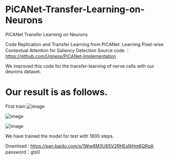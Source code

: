 # PiCANet-Transfer-Learning-on-Neurons
PiCANet Transfer Learning on Neurons

Code Replication and Transfer Learning from PiCANet: Learning Pixel-wise Contextual Attention for Saliency Detection 
Source code ：https://github.com/Ugness/PiCANet-Implementation

We improved this code for the transfer-learning of nerve cells with our deurons dataset.

# Our result is as follows.

First train
![image](https://github.com/Konichanx/PiCANet-Transfer-Learning-on-Neurons/blob/master/images_readme/Screenshot%20from%202019-08-13%2016-08-05.png)

![image](https://github.com/Konichanx/PiCANet-Transfer-Learning-on-Neurons/blob/master/images_readme/Screenshot%20from%202019-08-13%2016-07-41.png)

![image](https://github.com/Konichanx/PiCANet-Transfer-Learning-on-Neurons/blob/master/images_readme/Screenshot%20from%202019-08-13%2016-08-22.png)

We have trained the model for test with 1800 steps. 

Download : https://pan.baidu.com/s/1Ww8M3U65V2RHEsNHm6QRgA password：gts0 
